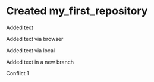 # Created my_first_repository
Added text

Added text via browser

Added text via local

Added text in a new branch

Conflict 1
